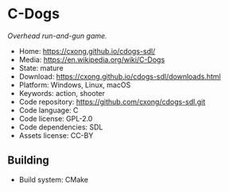 # C-Dogs

_Overhead run-and-gun game._

- Home: https://cxong.github.io/cdogs-sdl/
- Media: https://en.wikipedia.org/wiki/C-Dogs
- State: mature 
- Download: https://cxong.github.io/cdogs-sdl/downloads.html
- Platform: Windows, Linux, macOS
- Keywords: action, shooter
- Code repository: https://github.com/cxong/cdogs-sdl.git
- Code language: C
- Code license: GPL-2.0
- Code dependencies: SDL
- Assets license: CC-BY

## Building

- Build system: CMake

